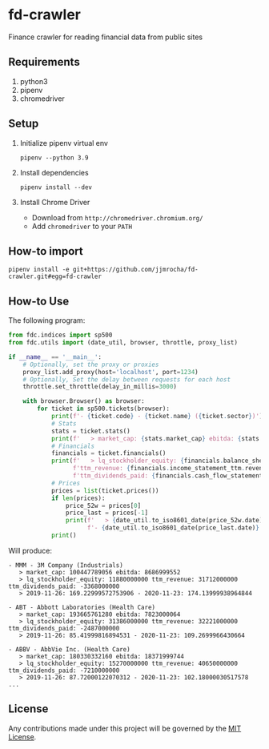 fd-crawler
==========
Finance crawler for reading financial data from public sites


Requirements
------------

1. python3
2. pipenv
3. chromedriver

Setup
-----

1. Initialize pipenv virtual env
    ```
    pipenv --python 3.9
    ``` 

2. Install dependencies
   ```
   pipenv install --dev
   ```

3. Install Chrome Driver
    * Download from `http://chromedriver.chromium.org/`
    * Add `chromedriver` to your `PATH`

How-to import
-------------

```
pipenv install -e git+https://github.com/jjmrocha/fd-crawler.git#egg=fd-crawler
```

How-to Use
----------
The following program:

```python
from fdc.indices import sp500
from fdc.utils import (date_util, browser, throttle, proxy_list)

if __name__ == '__main__':
    # Optionally, set the proxy or proxies
    proxy_list.add_proxy(host='localhost', port=1234)
    # Optionally, Set the delay between requests for each host
    throttle.set_throttle(delay_in_millis=3000)

    with browser.Browser() as browser:
        for ticket in sp500.tickets(browser):
            print(f'- {ticket.code} - {ticket.name} ({ticket.sector})')
            # Stats
            stats = ticket.stats()
            print(f'   > market_cap: {stats.market_cap} ebitda: {stats.ebitda}')
            # Financials
            financials = ticket.financials()
            print(f'   > lq_stockholder_equity: {financials.balance_sheet_lq.stockholder_equity} '
                  f'ttm_revenue: {financials.income_statement_ttm.revenue} '
                  f'ttm_dividends_paid: {financials.cash_flow_statement_ttm.dividends_paid}')
            # Prices
            prices = list(ticket.prices())
            if len(prices):
                price_52w = prices[0]
                price_last = prices[-1]
                print(f'   > {date_util.to_iso8601_date(price_52w.date)}: {price_52w.price} '
                      f'- {date_util.to_iso8601_date(price_last.date)}: {price_last.price}')
            print()
```

Will produce:

```
- MMM - 3M Company (Industrials)
   > market_cap: 100447789056 ebitda: 8686999552
   > lq_stockholder_equity: 11880000000 ttm_revenue: 31712000000 ttm_dividends_paid: -3368000000
   > 2019-11-26: 169.22999572753906 - 2020-11-23: 174.13999938964844

- ABT - Abbott Laboratories (Health Care)
   > market_cap: 193665761280 ebitda: 7823000064
   > lq_stockholder_equity: 31386000000 ttm_revenue: 32221000000 ttm_dividends_paid: -2487000000
   > 2019-11-26: 85.41999816894531 - 2020-11-23: 109.2699966430664

- ABBV - AbbVie Inc. (Health Care)
   > market_cap: 180330332160 ebitda: 18371999744
   > lq_stockholder_equity: 15270000000 ttm_revenue: 40650000000 ttm_dividends_paid: -7210000000
   > 2019-11-26: 87.72000122070312 - 2020-11-23: 102.18000030517578
...
```

License
-------
Any contributions made under this project will be governed by the [MIT License](./LICENSE.md).
